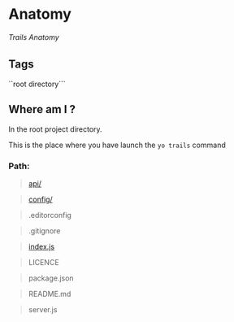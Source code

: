 # Anatomy
###### Trails Anatomy

## Tags
``root directory```

## Where am I ?

In the root project directory.

This is the place where you have launch the ```yo trails``` command

### Path:

> [api/](api/README.md)

> [config/](config/README.md)

> .editorconfig

> .gitignore

> [index.js](../index.md)

> LICENCE

> package.json

> README.md

> server.js

